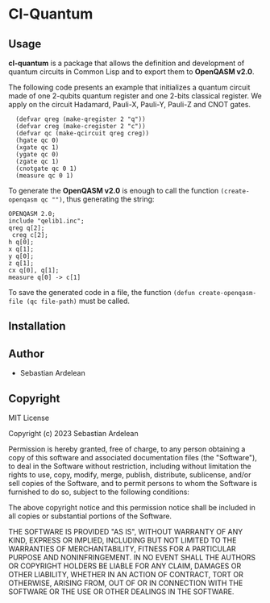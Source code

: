 # Cl-Quantum

## Usage

**cl-quantum** is a package that allows the definition and development of quantum circuits in Common Lisp and to export them to **OpenQASM v2.0**.

The following code presents an example that initializes a quantum circuit made of one 2-qubits quantum register and one 2-bits classical register.
We apply on the circuit Hadamard, Pauli-X, Pauli-Y, Pauli-Z and CNOT gates.

```
  (defvar qreg (make-qregister 2 "q"))
  (defvar creg (make-cregister 2 "c"))
  (defvar qc (make-qcircuit qreg creg))
  (hgate qc 0)
  (xgate qc 1)
  (ygate qc 0)
  (zgate qc 1)
  (cnotgate qc 0 1)
  (measure qc 0 1)

```

To generate the **OpenQASM v2.0** is enough to call the function `(create-openqasm qc "")`, thus generating the string:

```
OPENQASM 2.0;
include "qelib1.inc";
qreg q[2];
 creg c[2];
h q[0];
x q[1];
y q[0];
z q[1];
cx q[0], q[1];
measure q[0] -> c[1]
```

To save the generated code in a file, the function `(defun create-openqasm-file (qc file-path)` must be called.

## Installation

## Author

* Sebastian Ardelean

## Copyright

MIT License

Copyright (c) 2023 Sebastian Ardelean

Permission is hereby granted, free of charge, to any person obtaining a copy
of this software and associated documentation files (the "Software"), to deal
in the Software without restriction, including without limitation the rights
to use, copy, modify, merge, publish, distribute, sublicense, and/or sell
copies of the Software, and to permit persons to whom the Software is
furnished to do so, subject to the following conditions:

The above copyright notice and this permission notice shall be included in all
copies or substantial portions of the Software.

THE SOFTWARE IS PROVIDED "AS IS", WITHOUT WARRANTY OF ANY KIND, EXPRESS OR
IMPLIED, INCLUDING BUT NOT LIMITED TO THE WARRANTIES OF MERCHANTABILITY,
FITNESS FOR A PARTICULAR PURPOSE AND NONINFRINGEMENT. IN NO EVENT SHALL THE
AUTHORS OR COPYRIGHT HOLDERS BE LIABLE FOR ANY CLAIM, DAMAGES OR OTHER
LIABILITY, WHETHER IN AN ACTION OF CONTRACT, TORT OR OTHERWISE, ARISING FROM,
OUT OF OR IN CONNECTION WITH THE SOFTWARE OR THE USE OR OTHER DEALINGS IN THE
SOFTWARE.

